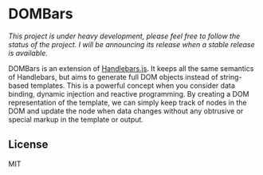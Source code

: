 # DOMBars

*This project is under heavy development, please feel free to follow the status of the project. I will be announcing its release when a stable release is available.*

DOMBars is an extension of [Handlebars.js](https://github.com/wycats/handlebars.js). It keeps all the same semantics of Handlebars, but aims to generate full DOM objects instead of string-based templates. This is a powerful concept when you consider data binding, dynamic injection and reactive programming. By creating a DOM representation of the template, we can simply keep track of nodes in the DOM and update the node when data changes without any obtrusive or special markup in the template or output.

## License

MIT
